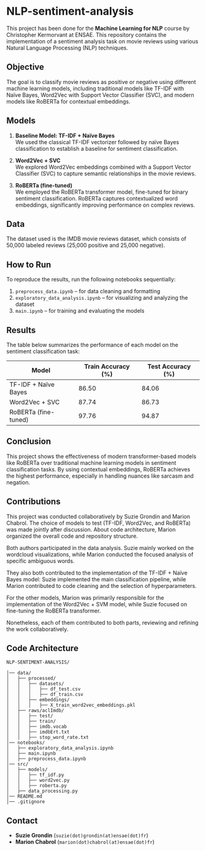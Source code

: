 # NLP-sentiment-analysis

This project has been done for the **Machine Learning for NLP** course by Christopher Kermorvant at ENSAE. This repository contains the implementation of a sentiment analysis task on movie reviews using various Natural Language Processing (NLP) techniques. 

## Objective

The goal is to classify movie reviews as positive or negative using different machine learning models, including traditional models like TF-IDF with Naïve Bayes, Word2Vec with Support Vector Classifier (SVC), and modern models like RoBERTa for contextual embeddings.

## Models

1. **Baseline Model: TF-IDF + Naïve Bayes**  
   We used the classical TF-IDF vectorizer followed by naïve Bayes classification to establish a baseline for sentiment classification.

2. **Word2Vec + SVC**  
   We explored Word2Vec embeddings combined with a Support Vector Classifier (SVC) to capture semantic relationships in the movie reviews.

3. **RoBERTa (fine-tuned)**  
   We employed the RoBERTa transformer model, fine-tuned for binary sentiment classification. RoBERTa captures contextualized word embeddings, significantly improving performance on complex reviews.

## Data

The dataset used is the IMDB movie reviews dataset, which consists of 50,000 labeled reviews (25,000 positive and 25,000 negative). 

## How to Run

To reproduce the results, run the following notebooks sequentially:

1. `preprocess_data.ipynb` – for data cleaning and formatting  
2. `exploratory_data_analysis.ipynb` – for visualizing and analyzing the dataset  
3. `main.ipynb` – for training and evaluating the models

## Results

The table below summarizes the performance of each model on the sentiment classification task:

| Model                  | Train Accuracy (%) | Test Accuracy (%) |
|------------------------|--------------------|-------------------|
| TF-IDF + Naïve Bayes   | 86.50              | 84.06             |
| Word2Vec + SVC         | 87.74              | 86.73             |
| RoBERTa (fine-tuned)   | 97.76              | 94.87             |

## Conclusion

This project shows the effectiveness of modern transformer-based models like RoBERTa over traditional machine learning models in sentiment classification tasks. By using contextual embeddings, RoBERTa achieves the highest performance, especially in handling nuances like sarcasm and negation.

## Contributions 
This project was conducted collaboratively by Suzie Grondin and Marion Chabrol. The choice of models to test (TF-IDF, Word2Vec, and RoBERTa) was made jointly after discussion. About code architecture, Marion organized the overall code and repository structure.

Both authors participated in the data analysis. Suzie mainly worked on the wordcloud visualizations, while Marion conducted the focused analysis of specific ambiguous words.

They also both contributed to the implementation of the TF-IDF + Naïve Bayes model: Suzie implemented the main classification pipeline, while Marion contributed to code cleaning and the selection of hyperparameters.

For the other models, Marion was primarily responsible for the implementation of the Word2Vec + SVM model, while Suzie focused on fine-tuning the RoBERTa transformer. 

Nonetheless, each of them contributed to both parts, reviewing and refining the work collaboratively.

## Code Architecture

```plaintext
NLP-SENTIMENT-ANALYSIS/

│── data/            
│   ├── processed/
│   │   ├── datasets/
│   │   │   ├── df_test.csv
│   │   │   ├── df_train.csv
│   │   ├── embeddings/
│   │   │   ├── X_train_word2vec_embeddings.pkl
│   ├── raws/aclImdb/
│   │   ├── test/
│   │   ├── train/
│   │   ├── imdb.vocab
│   │   ├── imdbErt.txt
│   │   ├── stop_word_rate.txt
│── notebooks/           
│   ├── exploratory_data_analysis.ipynb  
│   ├── main.ipynb
│   ├── preprocess_data.ipynb                    
│── src/                    
│   ├── models/               
│   │   ├── tf_idf.py       
│   │   ├── word2vec.py
│   │   ├── roberta.py
│   ├── data_processing.py             
│── README.md               
│── .gitignore
```

## Contact

- **Suzie Grondin** (`suzie(dot)grondin(at)ensae(dot)fr`)
- **Marion Chabrol** (`marion(dot)chabrol(at)ensae(dot)fr`)



